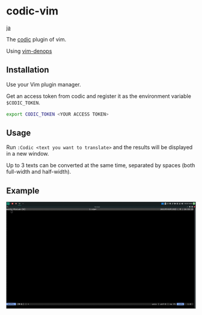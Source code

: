 # codic-vim

[ja](./README.ja.md)


The [codic](https://codic.jp/engine) plugin of vim.

Using [vim-denops](https://github.com/vim-denops/denops.vim)

## Installation

Use your Vim plugin manager.

Get an access token from codic and register it as the environment variable `$CODIC_TOKEN`.

```bash
export CODIC_TOKEN <YOUR ACCESS TOKEN>
```

## Usage

Run `:Codic <text you want to translate>` and the results will be displayed in a new window.

Up to 3 texts can be converted at the same time, separated by spaces (both full-width and half-width).

## Example

![](img/sample.gif)
